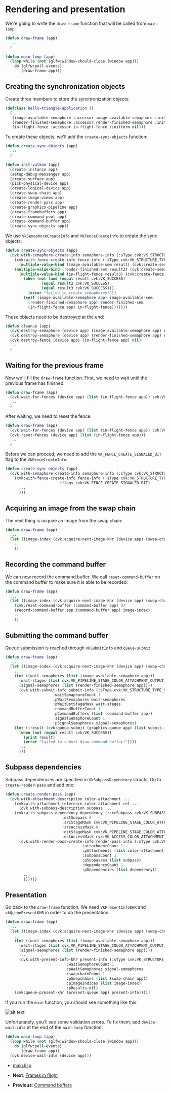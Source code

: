 
# Rendering and presentation

We're going to write the `draw-frame` function that will be called from `main-loop`:

```lisp
(defun draw-frame (app)
  ...
  )

(defun main-loop (app)
  (loop while (not (glfw:window-should-close (window app)))
	do (glfw:poll-events)
	   (draw-frame app)))
```

## Creating the synchronization objects

Create three members to store the synchronization objects:

```lisp
(defclass hello-triangle-application ()
  (...
   (image-available-semaphore :accessor image-available-semaphore :initform nil)
   (render-finished-semaphore :accessor render-finished-semaphore :initform nil)
   (in-flight-fence :accessor in-flight-fence :initform nil)))
```

To create these objects, we'll add the `create-sync-objects` function:

```lisp
(defun create-sync-objects (app)
  ...
  )

(defun init-vulkan (app)
  (create-instance app)
  (setup-debug-messenger app)
  (create-surface app)
  (pick-physical-device app)
  (create-logical-device app)
  (create-swap-chain app)
  (create-image-views app)
  (create-render-pass app)
  (create-graphics-pipeline app)
  (create-framebuffers app)
  (create-command-pool app)
  (create-command-buffer app)
  (create-sync-objects app))
```

We use `VkSemaphoreCreateInfo` and `VkFenceCreateInfo` to create the sync objects:

```lisp
(defun create-sync-objects (app)
  (cvk:with-semaphore-create-info semaphore-info (:sType cvk:VK_STRUCTURE_TYPE_SEMAPHORE_CREATE_INFO)
    (cvk:with-fence-create-info fence-info (:sType cvk:VK_STRUCTURE_TYPE_FENCE_CREATE_INFO)
      (multiple-value-bind (image-available-sem result) (cvk:create-semaphore (device app) semaphore-info nil)
	(multiple-value-bind (render-finished-sem result2) (cvk:create-semaphore (device app) semaphore-info nil)
	  (multiple-value-bind (in-flight-fence result3) (cvk:create-fence (device app) fence-info nil)
	    (when (not (and (equal result cvk:VK_SUCCESS)
			    (equal result2 cvk:VK_SUCCESS)
			    (equal result3 cvk:VK_SUCCESS)))
	      (error "failed to create semaphores!"))
	    (setf (image-available-semaphore app) image-available-sem
		  (render-finished-semaphore app) render-finished-sem
		  (in-flight-fence app) in-flight-fence)))))))
```

These objects need to be destroyed at the end:

```lisp
(defun cleanup (app)
  (cvk:destroy-semaphore (device app) (image-available-semaphore app) nil)
  (cvk:destroy-semaphore (device app) (render-finished-semaphore app) nil)
  (cvk:destroy-fence (device app) (in-flight-fence app) nil)
  ...
  )
```

## Waiting for the previous frame

Now we'll fill the `draw-frame` function. First, we need to wait until the previous frame has finished:

```lisp
(defun draw-frame (app)
  (cvk:wait-for-fences (device app) (list (in-flight-fence app)) cvk:VK_TRUE cvk:UINT64_MAX)
  ...
  )
```

After waiting, we need to reset the fence:

```lisp
(defun draw-frame (app)
  (cvk:wait-for-fences (device app) (list (in-flight-fence app)) cvk:VK_TRUE cvk:UINT64_MAX)
  (cvk:reset-fences (device app) (list (in-flight-fence app)))
  ...
  )
```

Before we can proceed, we need to add the `VK_FENCE_CREATE_SIGNALED_BIT` flag to the `VkFenceCreateInfo`:

```lisp
(defun create-sync-objects (app)
  (cvk:with-semaphore-create-info semaphore-info (:sType cvk:VK_STRUCTURE_TYPE_SEMAPHORE_CREATE_INFO)
    (cvk:with-fence-create-info fence-info (:sType cvk:VK_STRUCTURE_TYPE_FENCE_CREATE_INFO
					    :flags cvk:VK_FENCE_CREATE_SIGNALED_BIT)
      ...
      )))
```

## Acquiring an image from the swap chain

The next thing is acquire an image from the swap chain:

```lisp
(defun draw-frame (app)
  ...
  (let ((image-index (cvk:acquire-next-image-khr (device app) (swap-chain app) cvk:UINT64_MAX (image-available-semaphore app) cvk:VK_NULL_HANDLE)))
    ...
    ))
```

## Recording the command buffer

We can now record the command buffer. We call `reset-command-buffer` on the command buffer to make sure it is able to be recorded:

```lisp
(defun draw-frame (app)
  ...
  (let ((image-index (cvk:acquire-next-image-khr (device app) (swap-chain app) cvk:UINT64_MAX (image-available-semaphore app) cvk:VK_NULL_HANDLE)))
    (cvk:reset-command-buffer (command-buffer app) 0)
    (record-command-buffer app (command-buffer app) image-index)
    ...
    ))
```

## Submitting the command buffer

Queue submission is reached through `VkSubmitInfo` and `queue-submit`:

```lisp
(defun draw-frame (app)
  ...
  (let ((image-index (cvk:acquire-next-image-khr (device app) (swap-chain app) cvk:UINT64_MAX (image-available-semaphore app) cvk:VK_NULL_HANDLE)))
    ...
    (let ((wait-semaphores (list (image-available-semaphore app)))
	  (wait-stages (list cvk:VK_PIPELINE_STAGE_COLOR_ATTACHMENT_OUTPUT_BIT))
	  (signal-semaphores (list (render-finished-semaphore app))))
      (cvk:with-submit-info submit-info (:sType cvk:VK_STRUCTURE_TYPE_SUBMIT_INFO
					 :waitSemaphoreCount 1
					 :pWaitSemaphores wait-semaphores
					 :pWaitDstStageMask wait-stages
					 :commandBufferCount 1
					 :pCommandBuffers (list (command-buffer app))
					 :signalSemaphoreCount 1
					 :pSignalSemaphores signal-semaphores)
	(let ((result (cvk:queue-submit (graphics-queue app) (list submit-info) (in-flight-fence app))))
	  (when (not (equal result cvk:VK_SUCCESS))
	    (print result)
	    (error "failed to submit draw command buffer!"))))
      ...
      )))
```

## Subpass dependencies

Subpass dependencies are specified in `VkSubpassDependency` structs. Go to `create-render-pass` and add one:

```lisp
(defun create-render-pass (app)
  (cvk:with-attachment-description color-attachment ...
    (cvk:with-attachment-reference color-attachment-ref ...
      (cvk:with-subpass-description subpass ...
	(cvk:with-subpass-dependency dependency (:srcSubpass cvk:VK_SUBPASS_EXTERNAL
						 :dstSubpass 0
						 :srcStageMask cvk:VK_PIPELINE_STAGE_COLOR_ATTACHMENT_OUTPUT_BIT
						 :srcAccessMask 0
						 :dstStageMask cvk:VK_PIPELINE_STAGE_COLOR_ATTACHMENT_OUTPUT_BIT
						 :dstAccessMask cvk:VK_ACCESS_COLOR_ATTACHMENT_WRITE_BIT)
	  (cvk:with-render-pass-create-info render-pass-info (:sType cvk:VK_STRUCTURE_TYPE_RENDER_PASS_CREATE_INFO
							      :attachmentCount 1
							      :pAttachments (list color-attachment)
							      :subpassCount 1
							      :pSubpasses (list subpass)
							      :dependencyCount 1
							      :pDependencies (list dependency))
	    ...
	    ))))))
```

## Presentation

Go back to the `draw-frame` function. We need `VkPresentInfoKHR` and `vkQueuePresentKHR` in order to do the presentation:

```lisp
(defun draw-frame (app)
  ...
  (let ((image-index (cvk:acquire-next-image-khr (device app) (swap-chain app) cvk:UINT64_MAX (image-available-semaphore app) cvk:VK_NULL_HANDLE)))
    ...
    (let ((wait-semaphores (list (image-available-semaphore app)))
	  (wait-stages (list cvk:VK_PIPELINE_STAGE_COLOR_ATTACHMENT_OUTPUT_BIT))
	  (signal-semaphores (list (render-finished-semaphore app))))
      ...
      (cvk:with-present-info-khr present-info (:sType cvk:VK_STRUCTURE_TYPE_PRESENT_INFO_KHR
					       :waitSemaphoreCount 1
					       :pWaitSemaphores signal-semaphores
					       :swapchainCount 1
					       :pSwapchains (list (swap-chain app))
					       :pImageIndices (list image-index)
					       :pResults nil)
	(cvk:queue-present-khr (present-queue app) present-info)))))
```

If you run the `main` function, you should see something like this:

![alt text](https://github.com/Hectarea1996/common-vulkan/blob/main/docs/guide/images/triangle.png?raw=true)

Unfortunately, you'll see some validation errors. To fix them, add `device-wait-idle` at the end of the `main-loop` function:

```lisp
(defun main-loop (app)
  (loop while (not (glfw:window-should-close (window app)))
	do (glfw:poll-events)
	   (draw-frame app))
  (cvk:device-wait-idle (device app)))
```

* [main.lisp](https://github.com/Hectarea1996/common-vulkan-guide/blob/main/code-guide/rendering.lisp)

* **Next**: [Frames in flight](https://hectarea1996.github.io/common-vulkan/guide/frames-in-flight.html)
* **Previous**: [Command buffers](https://hectarea1996.github.io/common-vulkan/guide/command-buffers.html)
